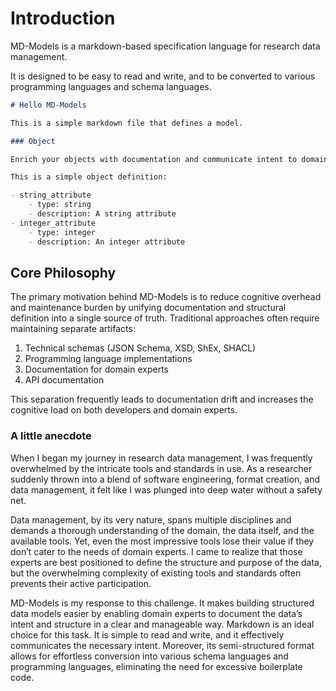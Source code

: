 # Introduction

MD-Models is a markdown-based specification language for research data management.

It is designed to be easy to read and write, and to be converted to various programming languages and schema languages.

```markdown
# Hello MD-Models

This is a simple markdown file that defines a model.

### Object

Enrich your objects with documentation and communicate intent to domain experts.

This is a simple object definition:

- string_attribute
    - type: string
    - description: A string attribute
- integer_attribute
    - type: integer
    - description: An integer attribute
```

## Core Philosophy

The primary motivation behind MD-Models is to reduce cognitive overhead and maintenance burden by unifying documentation and structural definition into a single source of truth. Traditional approaches often require maintaining separate artifacts:

1. Technical schemas (JSON Schema, XSD, ShEx, SHACL)
2. Programming language implementations
3. Documentation for domain experts
4. API documentation

This separation frequently leads to documentation drift and increases the cognitive load on both developers and domain experts.

### A little anecdote

When I began my journey in research data management, I was frequently overwhelmed by the intricate tools and standards in use. As a researcher suddenly thrown into a blend of software engineering, format creation, and data management, it felt like I was plunged into deep water without a safety net.

Data management, by its very nature, spans multiple disciplines and demands a thorough understanding of the domain, the data itself, and the available tools. Yet, even the most impressive tools lose their value if they don’t cater to the needs of domain experts. I came to realize that those experts are best positioned to define the structure and purpose of the data, but the overwhelming complexity of existing tools and standards often prevents their active participation.

MD-Models is my response to this challenge. It makes building structured data models easier by enabling domain experts to document the data’s intent and structure in a clear and manageable way. Markdown is an ideal choice for this task. It is simple to read and write, and it effectively communicates the necessary intent. Moreover, its semi-structured format allows for effortless conversion into various schema languages and programming languages, eliminating the need for excessive boilerplate code.
